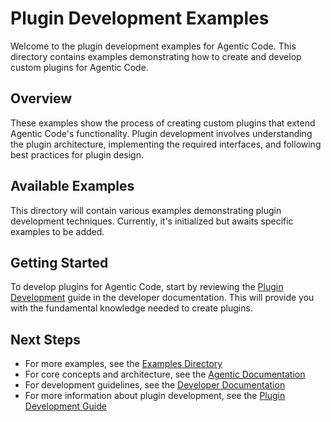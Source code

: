 # Plugin Development Examples

Welcome to the plugin development examples for Agentic Code. This directory contains examples demonstrating how to create and develop custom plugins for Agentic Code.

## Overview

These examples show the process of creating custom plugins that extend Agentic Code's functionality. Plugin development involves understanding the plugin architecture, implementing the required interfaces, and following best practices for plugin design.

## Available Examples

This directory will contain various examples demonstrating plugin development techniques. Currently, it's initialized but awaits specific examples to be added.

## Getting Started

To develop plugins for Agentic Code, start by reviewing the [Plugin Development](../../developer/plugin-development.md) guide in the developer documentation. This will provide you with the fundamental knowledge needed to create plugins.

## Next Steps

- For more examples, see the [Examples Directory](../README.md)
- For core concepts and architecture, see the [Agentic Documentation](../../agentic/README.md)
- For development guidelines, see the [Developer Documentation](../../developer/README.md)
- For more information about plugin development, see the [Plugin Development Guide](../../developer/plugin-development.md)